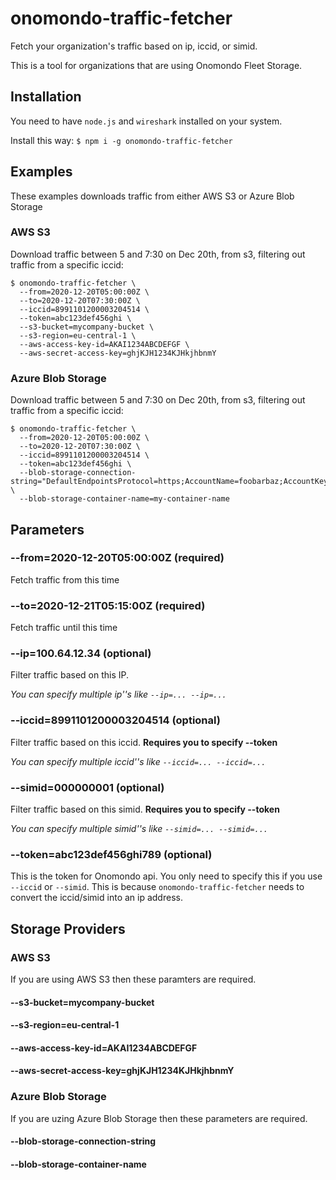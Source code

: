 # onomondo-traffic-fetcher

Fetch your organization's traffic based on ip, iccid, or simid.

This is a tool for organizations that are using Onomondo Fleet Storage.

## Installation

You need to have `node.js` and `wireshark` installed on your system.

Install this way: `$ npm i -g onomondo-traffic-fetcher`

## Examples

These examples downloads traffic from either AWS S3 or Azure Blob Storage

### AWS S3

Download traffic between 5 and 7:30 on Dec 20th, from s3, filtering out traffic from a specific iccid:

```
$ onomondo-traffic-fetcher \
  --from=2020-12-20T05:00:00Z \
  --to=2020-12-20T07:30:00Z \
  --iccid=8991101200003204514 \
  --token=abc123def456ghi \
  --s3-bucket=mycompany-bucket \
  --s3-region=eu-central-1 \
  --aws-access-key-id=AKAI1234ABCDEFGF \
  --aws-secret-access-key=ghjKJH1234KJHkjhbnmY
```

### Azure Blob Storage

Download traffic between 5 and 7:30 on Dec 20th, from s3, filtering out traffic from a specific iccid:

```
$ onomondo-traffic-fetcher \
  --from=2020-12-20T05:00:00Z \
  --to=2020-12-20T07:30:00Z \
  --iccid=8991101200003204514 \
  --token=abc123def456ghi \
  --blob-storage-connection-string="DefaultEndpointsProtocol=https;AccountName=foobarbaz;AccountKey=a1b2c3;EndpointSuffix=core.windows.net" \
  --blob-storage-container-name=my-container-name
```

## Parameters

### --from=2020-12-20T05:00:00Z (**required**)

Fetch traffic from this time

### --to=2020-12-21T05:15:00Z (**required**)

Fetch traffic until this time

### --ip=100.64.12.34 (optional)

Filter traffic based on this IP.

*You can specify multiple ip''s like `--ip=... --ip=...`*

### --iccid=8991101200003204514 (optional)

Filter traffic based on this iccid. **Requires you to specify --token**

*You can specify multiple iccid''s like `--iccid=... --iccid=...`*

### --simid=000000001 (optional)

Filter traffic based on this simid. **Requires you to specify --token**

*You can specify multiple simid''s like `--simid=... --simid=...`*

### --token=abc123def456ghi789 (optional)

This is the token for Onomondo api. You only need to specify this if you use `--iccid` or `--simid`. This is because `onomondo-traffic-fetcher` needs to convert the iccid/simid into an ip address.

## Storage Providers

### AWS S3

If you are using AWS S3 then these paramters are required.

#### --s3-bucket=mycompany-bucket
#### --s3-region=eu-central-1
#### --aws-access-key-id=AKAI1234ABCDEFGF
#### --aws-secret-access-key=ghjKJH1234KJHkjhbnmY

### Azure Blob Storage

If you are uzing Azure Blob Storage then these parameters are required.

#### --blob-storage-connection-string
#### --blob-storage-container-name
